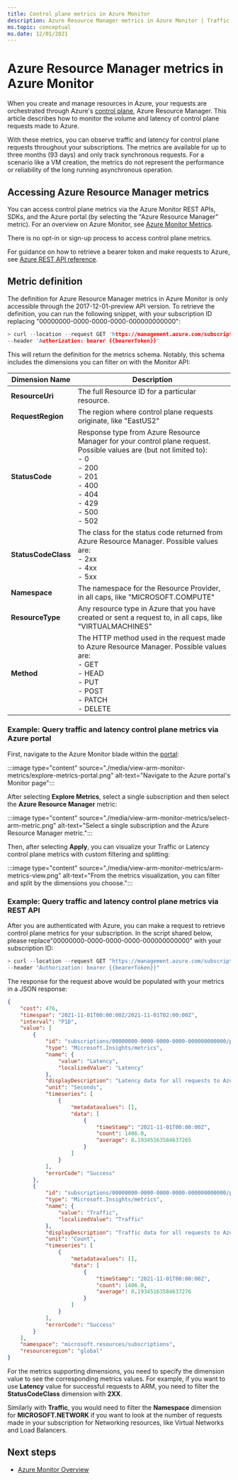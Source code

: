 ```yaml
---
title: Control plane metrics in Azure Monitor
description: Azure Resource Manager metrics in Azure Monitor | Traffic and latency observability for subscription-level control plane requests
ms.topic: conceptual
ms.date: 12/01/2021
---
```


# Azure Resource Manager metrics in Azure Monitor
When you create and manage resources in Azure, your requests are orchestrated through Azure's [control plane](./control-plane-and-data-plane.md), Azure Resource Manager. This article describes how to monitor the volume and latency of control plane requests made to Azure.

With these metrics, you can observe traffic and latency for control plane requests throughout your subscriptions. The metrics are available for up to three months (93 days) and only track synchronous requests. For a scenario like a VM creation, the metrics do not represent the performance or reliability of the long running asynchronous operation.

## Accessing Azure Resource Manager metrics

You can access control plane metrics via the Azure Monitor REST APIs, SDKs, and the Azure portal (by selecting the "Azure Resource Manager" metric). For an overview on Azure Monitor, see [Azure Monitor Metrics](../../monitoring-and-diagnostics/monitoring-overview-metrics.md).

There is no opt-in or sign-up process to access control plane metrics.

For guidance on how to retrieve a bearer token and make requests to Azure, see [Azure REST API reference](/rest/api/azure/#create-the-request).

## Metric definition

The definition for Azure Resource Manager metrics in Azure Monitor is only accessible through the 2017-12-01-preview API version. To retrieve the definition, you can run the following snippet, with your subscription ID replacing "00000000-0000-0000-0000-000000000000":

```c
> curl --location --request GET 'https://management.azure.com/subscriptions/00000000-0000-0000-0000-000000000000/providers/microsoft.insights/metricDefinitions?api-version=2017-12-01-preview&metricnamespace=microsoft.resources/subscriptions' \
--header 'Authorization: bearer {{bearerToken}}'
```

This will return the definition for the metrics schema. Notably, this schema includes the dimensions you can filter on with the Monitor API:

| Dimension Name | Description |
| ------------------- | ----------------- |
| **ResourceUri** | The full Resource ID for a particular resource. |
| **RequestRegion** | The region where control plane requests originate, like "EastUS2" |
| **StatusCode** | Response type from Azure Resource Manager for your control plane request. Possible values are (but not limited to): <br/>- 0<br/>- 200<br/>- 201<br/>- 400<br/>- 404<br/>- 429<br/>- 500<br/>- 502|
| **StatusCodeClass** | The class for the status code returned from Azure Resource Manager. Possible values are: <br/>- 2xx<br/>- 4xx<br/>- 5xx|
| **Namespace** | The namespace for the Resource Provider, in all caps, like "MICROSOFT.COMPUTE"|
| **ResourceType** | Any resource type in Azure that you have created or sent a request to, in all caps, like "VIRTUALMACHINES" |
| **Method** | The HTTP method used in the request made to Azure Resource Manager. Possible values are: <br/>- GET<br/>- HEAD<br/>- PUT<br/>- POST<br/>- PATCH<br/>- DELETE|

### Example: Query traffic and latency control plane metrics via Azure portal

First, navigate to the Azure Monitor blade within the [portal](https://portal.azure.com):

:::image type="content" source="./media/view-arm-monitor-metrics/explore-metrics-portal.png" alt-text="Navigate to the Azure portal's Monitor page":::

After selecting **Explore Metrics**, select a single subscription and then select the **Azure Resource Manager** metric:

:::image type="content" source="./media/view-arm-monitor-metrics/select-arm-metric.png" alt-text="Select a single subscription and the Azure Resource Manager metric.":::

Then, after selecting **Apply**, you can visualize your Traffic or Latency control plane metrics with custom filtering and splitting:

:::image type="content" source="./media/view-arm-monitor-metrics/arm-metrics-view.png" alt-text="From the metrics visualization, you can filter and split by the dimensions you choose.":::

### Example: Query traffic and latency control plane metrics via REST API

After you are authenticated with Azure, you can make a request to retrieve control plane metrics for your subscription. In the script shared below, please replace"00000000-0000-0000-0000-000000000000" with your subscription ID:

```c
> curl --location --request GET "https://management.azure.com/subscriptions/00000000-0000-0000-0000-000000000000/providers/microsoft.insights/metrics?api-version=2021-05-01&interval=P1D&metricnames=Latency,Traffic&metricnamespace=microsoft.resources/subscriptions&region=global&aggregation=average,count&timespan=2021-11-01T00:00:00Z/2021-11-01T02:00:00Z" \
--header "Authorization: bearer {{bearerToken}}"
```

The response for the request above would be populated with your metrics in a JSON response:

```Json
{
    "cost": 476,
    "timespan": "2021-11-01T00:00:00Z/2021-11-01T02:00:00Z",
    "interval": "P1D",
    "value": [
        {
            "id": "subscriptions/00000000-0000-0000-0000-000000000000/providers/Microsoft.Insights/metrics/Latency",
            "type": "Microsoft.Insights/metrics",
            "name": {
                "value": "Latency",
                "localizedValue": "Latency"
            },
            "displayDescription": "Latency data for all requests to Azure Resource Manager",
            "unit": "Seconds",
            "timeseries": [
                {
                    "metadatavalues": [],
                    "data": [
                        {
                            "timeStamp": "2021-11-01T00:00:00Z",
                            "count": 1406.0,
                            "average": 0.19345163584637265
                        }
                    ]
                }
            ],
            "errorCode": "Success"
        },
        {
            "id": "subscriptions/00000000-0000-0000-0000-000000000000/providers/Microsoft.Insights/metrics/Traffic",
            "type": "Microsoft.Insights/metrics",
            "name": {
                "value": "Traffic",
                "localizedValue": "Traffic"
            },
            "displayDescription": "Traffic data for all requests to Azure Resource Manager",
            "unit": "Count",
            "timeseries": [
                {
                    "metadatavalues": [],
                    "data": [
                        {
                            "timeStamp": "2021-11-01T00:00:00Z",
                            "count": 1406.0,
                            "average": 0.19345163584637276
                        }
                    ]
                }
            ],
            "errorCode": "Success"
        }
    ],
    "namespace": "microsoft.resources/subscriptions",
    "resourceregion": "global"
}
```

For the metrics supporting dimensions, you need to specify the dimension value to see the corresponding metrics values. For example, if you want to use **Latency** value for successful requests to ARM, you need to filter the **StatusCodeClass** dimension with **2XX**.

Similarly with **Traffic**, you would need to filter the **Namespace** dimension for **MICROSOFT.NETWORK** if you want to look at the number of requests made in your subscription for Networking resources, like Virtual Networks and Load Balancers.


## Next steps

* [Azure Monitor Overview](../../monitoring-and-diagnostics/monitoring-overview.md)
